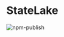 # StateLake

![npm-publish](https://github.com/mariusbrataas/StateLake/workflows/npm-publish/badge.svg)
